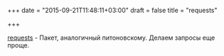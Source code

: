 +++
date = "2015-09-21T11:48:11+03:00"
draft = false
title = "requests"

+++

<p><a href="https://github.com/leonmaia/requests">requests</a>&nbsp;- Пакет, аналогичный питоновскому. Делаем запросы еще проще.</p>

